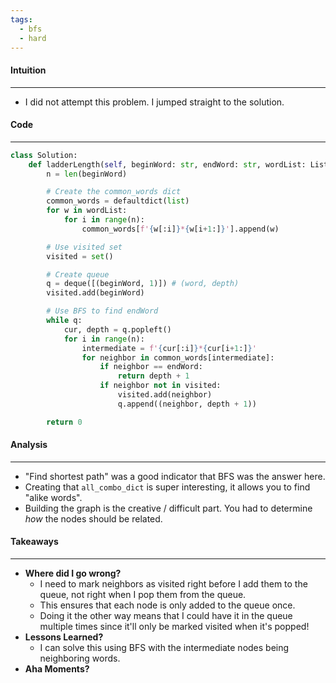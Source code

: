 ```yaml
---
tags:
  - bfs
  - hard
---
```


#### Intuition
---
- I did not attempt this problem. I jumped straight to the solution.

#### Code
---

```python
class Solution:
    def ladderLength(self, beginWord: str, endWord: str, wordList: List[str]) -> int:
        n = len(beginWord)

        # Create the common_words dict
        common_words = defaultdict(list)
        for w in wordList:
            for i in range(n):
                common_words[f'{w[:i]}*{w[i+1:]}'].append(w)

        # Use visited set
        visited = set()

        # Create queue
        q = deque([(beginWord, 1)]) # (word, depth)
        visited.add(beginWord)

        # Use BFS to find endWord
        while q:
            cur, depth = q.popleft()
            for i in range(n):
                intermediate = f'{cur[:i]}*{cur[i+1:]}'
                for neighbor in common_words[intermediate]:
                    if neighbor == endWord:
                        return depth + 1
                    if neighbor not in visited: 
                        visited.add(neighbor)
                        q.append((neighbor, depth + 1))

        return 0
```

#### Analysis
---
- "Find shortest path" was a good indicator that BFS was the answer here.
- Creating that `all_combo_dict` is super interesting, it allows you to find "alike words". 
- Building the graph is the creative / difficult part. You had to determine _how_ the nodes should be related.

#### Takeaways
---
- **Where did I go wrong?**
	- I need to mark neighbors as visited right before I add them to the queue, not right when I pop them from the queue.
	- This ensures that each node is only added to the queue once. 
	- Doing it the other way means that I could have it in the queue multiple times since it'll only be marked visited when it's popped!
- **Lessons Learned?** 
	- I can solve this using BFS with the intermediate nodes being neighboring words.
- **Aha Moments?**